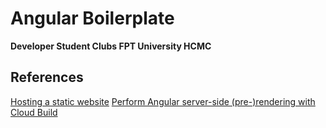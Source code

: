 # Angular Boilerplate

**Developer Student Clubs FPT University HCMC**

## References
[Hosting a static website](https://cloud.google.com/storage/docs/hosting-static-website#lb-ssl)
[Perform Angular server-side (pre-)rendering with Cloud Build](https://cloud.google.com/community/tutorials/cloudbuild-angular-universal)
